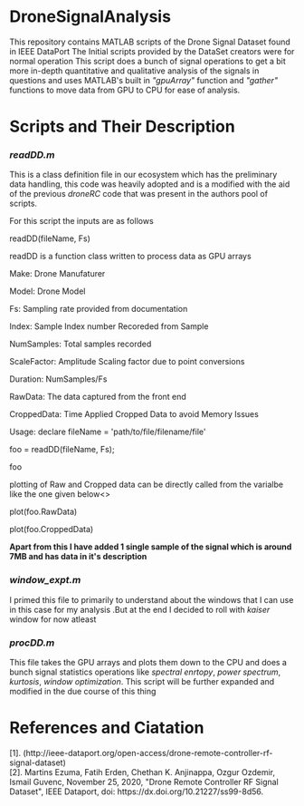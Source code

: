 # DroneSignalAnalysis
This repository contains MATLAB scripts  of the Drone Signal Dataset found in IEEE DataPort
The Initial scripts provided by the DataSet creators were for normal operation 
This script does a bunch of signal operations to get a bit more in-depth quantitative and qualitative analysis of the signals in questions
and uses MATLAB's built in <I>"gpuArray"</I> function and <I>"gather"</I> functions to move data from GPU to CPU for ease of analysis.
<H1><B>Scripts and Their Description</B></H1>
<H3><B><I>readDD.m</I></B></H3>
<p>This is a class definition file in our ecosystem which has the preliminary data handling, this code was heavily adopted and is a modified with the aid of the previous 
  <i>droneRC</i> code that was present in the authors pool of scripts.</p>
  <p>For this script the inputs are as follows</p>
  <p>readDD(fileName, Fs)</p>
  <p>readDD is a function class written to process data as GPU arrays</p>
  <p>Make: Drone Manufaturer</p>
  <p>Model: Drone Model</p>
  <p>Fs: Sampling rate provided from documentation</p>
  <p>Index: Sample Index number Recoreded from Sample</p>
  <p>NumSamples: Total samples recorded</p>
  <p>ScaleFactor: Amplitude Scaling factor due to point conversions</p>
  <p>Duration: NumSamples/Fs</p>
  <p>RawData: The data captured from the front end</p>
  <p>CroppedData: Time Applied Cropped Data to avoid Memory Issues</p>
 <p> Usage: declare fileName = 'path/to/file/filename/file'</p>
  <p>foo = readDD(fileName, Fs);</p>
  <p>foo</p>
  plotting of Raw and Cropped data can be directly called from the
  varialbe like the one given below<>
  <p>plot(foo.RawData)</p>
  <p>plot(foo.CroppedData)</p>
<b>Apart from this I have added 1 single sample of the signal which is around 7MB and has data in it's description</b>
<H3><B><I>window_expt.m</I></B></H3>
<p>I primed this file to primarily to understand about the windows that I can use in this case for my analysis
  .But at the end I decided to roll with <i>kaiser</i> window for now atleast</p>
<H3><B><I>procDD.m</I></B></H3>
<p>This file takes the GPU arrays and plots them down to the CPU and does a bunch signal statistics operations like <i>spectral enrtopy</i>, 
  <i>power spectrum</i>, <i>kurtosis</i>, <i>window optimization</i>. This script will be further expanded and modified in the due course of this thing</p>

<H1>References and Ciatation</H1>
[1]. (http://ieee-dataport.org/open-access/drone-remote-controller-rf-signal-dataset) <br />
[2]. Martins Ezuma, Fatih Erden, Chethan K. Anjinappa, Ozgur Ozdemir, Ismail Guvenc, November 25, 2020, "Drone Remote Controller RF Signal Dataset", IEEE Dataport, doi: https://dx.doi.org/10.21227/ss99-8d56.
